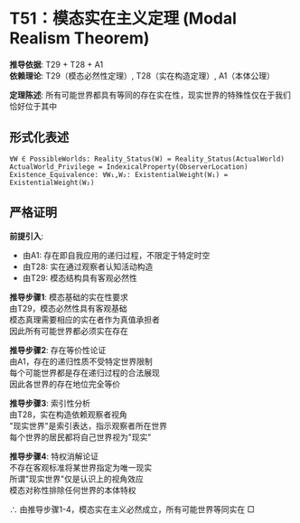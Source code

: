 # T51：模态实在主义定理 (Modal Realism Theorem)  

**推导依据**: T29 + T28 + A1  
**依赖理论**: T29（模态必然性定理）, T28（实在构造定理）, A1（本体公理）  

**定理陈述**: 所有可能世界都具有等同的存在实在性，现实世界的特殊性仅在于我们恰好位于其中  

## 形式化表述  
```  
∀W ∈ PossibleWorlds: Reality_Status(W) = Reality_Status(ActualWorld)  
ActualWorld_Privilege = IndexicalProperty(ObserverLocation)  
Existence_Equivalence: ∀W₁,W₂: ExistentialWeight(W₁) = ExistentialWeight(W₂)  
```  

## 严格证明  

**前提引入**:  
- 由A1: 存在即自我应用的递归过程，不限定于特定时空  
- 由T28: 实在通过观察者认知活动构造  
- 由T29: 模态结构具有客观必然性  

**推导步骤1**: 模态基础的实在性要求  
由T29，模态必然性具有客观基础  
模态真理需要相应的实在者作为真值承担者  
因此所有可能世界都必须实在存在  

**推导步骤2**: 存在等价性论证  
由A1，存在的递归性质不受特定世界限制  
每个可能世界都是存在递归过程的合法展现  
因此各世界的存在地位完全等价  

**推导步骤3**: 索引性分析  
由T28，实在构造依赖观察者视角  
"现实世界"是索引表达，指示观察者所在世界  
每个世界的居民都将自己世界视为"现实"  

**推导步骤4**: 特权消解论证  
不存在客观标准将某世界指定为唯一现实  
所谓"现实世界"仅是认识上的视角效应  
模态对称性排除任何世界的本体特权  

∴ 由推导步骤1-4，模态实在主义必然成立，所有可能世界等同实在 □  